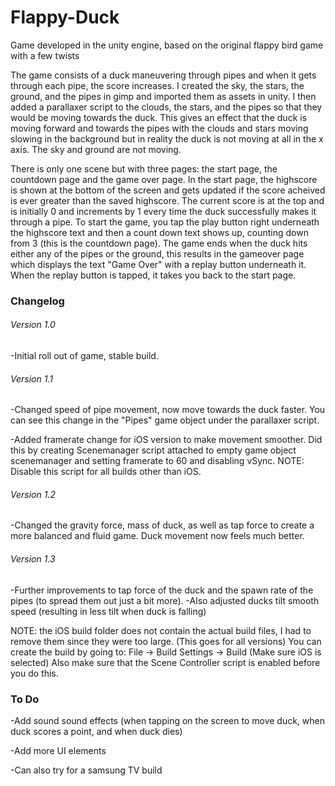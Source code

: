 # Flappy-Duck
Game developed in the unity engine, based on the original flappy bird game with a few twists

The game consists of a duck maneuvering through pipes and when it gets through each pipe, the score increases. I created the sky, the stars, the ground, and the pipes in gimp and imported them as assets in unity. I then added a parallaxer script to the clouds, the stars, and the pipes so that they would be moving towards the duck. This gives an effect that the duck is moving forward and towards the pipes with the clouds and stars moving slowing in the background but in reality the duck is not moving at all in the x axis. The sky and ground are not moving. 


There is only one scene but with three pages: the start page, the countdown page and the game over page. In the start page, the highscore is shown at the bottom of the screen and gets updated if the score acheived is ever greater than the saved highscore. The current score is at the top and is initially 0 and increments by 1 every time the duck successfully makes it through a pipe. To start the game, you tap the play button right underneath the highscore text and then a count down text shows up, counting down from 3 (this is the countdown page). The game ends when the duck hits either any of the pipes or the ground, this results in the gameover page which displays the text "Game Over" with a replay button underneath it. When the replay button is tapped, it takes you back to the start page. 


### Changelog

###### Version 1.0
-Initial roll out of game, stable build. 

###### Version 1.1
-Changed speed of pipe movement, now move towards the duck faster. You can see this change in the "Pipes" game object under the parallaxer script.

-Added framerate change for iOS version to make movement smoother. Did this by creating Scenemanager script attached to empty game object scenemanager and setting framerate to 60 and disabling vSync. 
NOTE: Disable this script for all builds other than iOS.

###### Version 1.2
-Changed the gravity force, mass of duck, as well as tap force to create a more balanced and fluid game. Duck movement now feels much better.

###### Version 1.3
-Further improvements to tap force of the duck and the spawn rate of the pipes (to spread them out just a bit more).
-Also adjusted ducks tilt smooth speed (resulting in less tilt when duck is falling)

NOTE: the iOS build folder does not contain the actual build files, I had to remove them since they were too large. (This goes for all versions)
You can create the build by going to: File -> Build Settings -> Build (Make sure iOS is selected)
Also make sure that the Scene Controller script is enabled before you do this. 


### To Do
-Add sound sound effects (when tapping on the screen to move duck, when duck scores a point, and when duck dies)

-Add more UI elements

-Can also try for a samsung TV build
